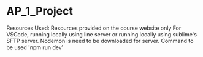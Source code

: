 # AP_1_Project
Resources Used: Resources provided on the course website only
For VSCode, running locally using line server or running locally using sublime's SFTP server. 
Nodemon is need to be downloaded for server. 
Command to be used 'npm run dev'
